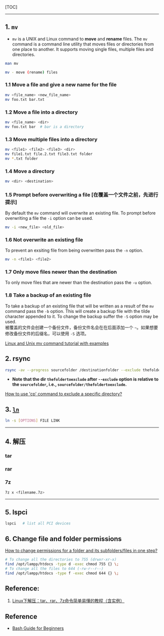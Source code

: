 [TOC]

---

## 1. `mv`

* `mv` is a UNIX and Linux command to **move** and **rename** files.
The `mv` command is a command line utility that moves files or directories from one place to another. 
It supports moving single files, multiple files and directories.
```bash
man mv

mv - move (rename) files
```

### 1.1 Move a file and give a new name for the file
```bash
mv <file_name> <new_file_name>
mv foo.txt bar.txt
```

### 1.2 Move a file into a directory
```bash
mv <file_name> <dir>
mv foo.txt bar  # bar is a directory
```

### 1.3 Move multiple files into a directory
```bash
mv <file1> <file2> <file3> <dir>
mv file1.txt file.2.txt file3.txt folder
mv *.txt folder
```

### 1.4 Move a directory
```bash
mv <dir> <destination>
```

### 1.5 Prompt before overwriting a file [在覆盖一个文件之前，先进行提示]
By default the `mv` command will overwrite an existing file.
To prompt before overwriting a file the `-i` option can be used.
```bash
mv -i <new_file> <old_file>
```

### 1.6 Not overwrite an existing file
To prevent an exsiting file from being overwritten pass the `-n` option.
```bash
mv -n <file1> <file2>
```

### 1.7 Only move files newer than the destination
To only move files that are newer than the destination pass the `-u` option.

### 1.8 Take a backup of an existing file
To take a backup of an existing file that will be written as a result of the `mv` command pass the `-b` option. 
This will create a backup file with the tilde character appended to it. To change the backup suffer the `-S` option may be used.         
被覆盖的文件会创建一个备份文件，备份文件名会在在后面添加一个 `~`。如果想要修改备份文件的后缀名，可以使用 `-S` 选项。

[Linux and Unix mv command tutorial with examples](https://shapeshed.com/unix-mv/)



## 2. rsync

```bash
rsync -av --progress sourcefolder /destinationfolder --exclude thefoldertoexclude --exclude anotherfoldertoexclude
```

* **Note that the dir `thefoldertoexclude` after `--exclude` option is relative to the `sourcefolder`, i.e., `sourcefolder/thefoldertoexclude`.**



[How to use 'cp' command to exclude a specific directory?](https://stackoverflow.com/questions/4585929/how-to-use-cp-command-to-exclude-a-specific-directory)



## 3. [`ln`](https://linuxize.com/post/how-to-create-symbolic-links-in-linux-using-the-ln-command/)

```bash
ln -s [OPTIONS] FILE LINK
```

---
## 4. 解压

### tar


### rar


### 7z
```bash
7z x <filename.7z>
```

---
## 5. lspci

```bash
lspci	# list all PCI devices
```



## 6. Change file and folder permissions

[How to change permissions for a folder and its subfolders/files in one step?](https://stackoverflow.com/questions/3740152/how-to-change-permissions-for-a-folder-and-its-subfolders-files-in-one-step)

```bash
# To change all the directories to 755 (drwxr-xr-x)
find /opt/lampp/htdocs -type d -exec chmod 755 {} \;
# To change all the files to 644 (-rw-r--r--)
find /opt/lampp/htdocs -type f -exec chmod 644 {} \;
```



## Reference:
1. [Linux下解压：tar、rar、7z命令简单易懂的教程（含实例）](https://blog.csdn.net/AC_huang/article/details/23279641)

## Reference
* [Bash Guide for Beginners](https://tldp.org/LDP/Bash-Beginners-Guide/html/index.html)